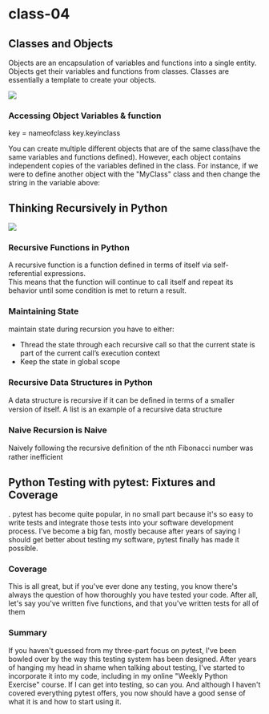 # class-04
## Classes and Objects
Objects are an encapsulation of variables and functions into a single entity. Objects get their variables and functions from classes. Classes are essentially a template to create your objects.

<img src='https://miro.medium.com/max/1400/1*9xf-4NoyRIeCGN6hZPkYJw.png'/>

### Accessing Object Variables & function
key = nameofclass
key.keyinclass

You can create multiple different objects that are of the same class(have the same variables and functions defined). However, each object contains independent copies of the variables defined in the class. For instance, if we were to define another object with the "MyClass" class and then change the string in the variable above:

## Thinking Recursively in Python
<img src='https://robocrop.realpython.net/?url=https%3A//files.realpython.com/media/elves_7.8d1af1cd85c8.png&w=1918&sig=24bad525e070e8248cc8fcce28fc3f52c68a69f9'/>

### Recursive Functions in Python

A recursive function is a function defined in terms of itself via self-referential expressions.
<br>
This means that the function will continue to call itself and repeat its behavior until some condition is met to return a result. 

### Maintaining State
maintain state during recursion you have to either:
* Thread the state through each recursive call so that the current state is part of the current call’s execution context
* Keep the state in global scope

### Recursive Data Structures in Python
A data structure is recursive if it can be deﬁned in terms of a smaller version of itself. A list is an example of a recursive data structure

### Naive Recursion is Naive
Naively following the recursive deﬁnition of the nth Fibonacci number was rather inefficient

## Python Testing with pytest: Fixtures and Coverage
. pytest has become quite popular, in no small part because it's so easy to write tests and integrate those tests into your software development process. I've become a big fan, mostly because after years of saying I should get better about testing my software, pytest finally has made it possible.

### Coverage
This is all great, but if you've ever done any testing, you know there's always the question of how thoroughly you have tested your code. After all, let's say you've written five functions, and that you've written tests for all of them

### Summary
If you haven't guessed from my three-part focus on pytest, I've been bowled over by the way this testing system has been designed. After years of hanging my head in shame when talking about testing, I've started to incorporate it into my code, including in my online "Weekly Python Exercise" course. If I can get into testing, so can you. And although I haven't covered everything pytest offers, you now should have a good sense of what it is and how to start using it.
